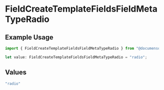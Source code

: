 # FieldCreateTemplateFieldsFieldMetaTypeRadio

## Example Usage

```typescript
import { FieldCreateTemplateFieldsFieldMetaTypeRadio } from "@documenso/sdk-typescript/models/operations";

let value: FieldCreateTemplateFieldsFieldMetaTypeRadio = "radio";
```

## Values

```typescript
"radio"
```